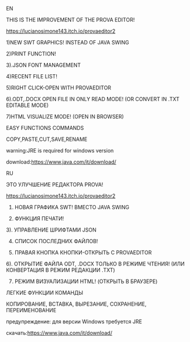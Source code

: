 EN

THIS IS THE IMPROVEMENT OF THE PROVA EDITOR!

https://lucianosimone143.itch.io/provaeditor2

1)NEW SWT GRAPHICS! INSTEAD OF JAVA SWING

2)PRINT FUNCTION!

3).JSON FONT MANAGEMENT

4)RECENT FILE LIST!

5)RIGHT CLICK-OPEN WITH PROVAEDITOR

6).ODT,.DOCX OPEN FILE IN ONLY READ MODE! (OR CONVERT IN .TXT EDITABLE MODE)

7)HTML VISUALIZE MODE! (OPEN IN BROWSER)

EASY FUNCTIONS COMMANDS

COPY,PASTE,CUT,SAVE,RENAME

warning:JRE is required for windows version

download:https://www.java.com/it/download/


RU

ЭТО УЛУЧШЕНИЕ РЕДАКТОРА PROVA!

https://lucianosimone143.itch.io/provaeditor2

1) НОВАЯ ГРАФИКА SWT! ВМЕСТО JAVA SWING

2) ФУНКЦИЯ ПЕЧАТИ!

3). УПРАВЛЕНИЕ ШРИФТАМИ JSON

4) СПИСОК ПОСЛЕДНИХ ФАЙЛОВ!

5) ПРАВАЯ КНОПКА КНОПКИ-ОТКРЫТЬ С PROVAEDITOR

6). ОТКРЫТИЕ ФАЙЛА ODT, .DOCX ТОЛЬКО В РЕЖИМЕ ЧТЕНИЯ! (ИЛИ КОНВЕРТАЦИЯ В РЕЖИМ РЕДАКЦИИ .TXT)

7) РЕЖИМ ВИЗУАЛИЗАЦИИ HTML! (ОТКРЫТЬ В БРАУЗЕРЕ)

ЛЕГКИЕ ФУНКЦИИ КОМАНДЫ

КОПИРОВАНИЕ, ВСТАВКА, ВЫРЕЗАНИЕ, СОХРАНЕНИЕ, ПЕРЕИМЕНОВАНИЕ

предупреждение: для версии Windows требуется JRE

скачать:https://www.java.com/it/download/

